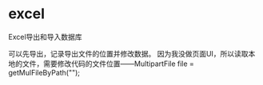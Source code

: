 # excel
Excel导出和导入数据库

可以先导出，记录导出文件的位置并修改数据。
因为我没做页面UI，所以读取本地的文件，需要修改代码的文件位置——MultipartFile file = getMulFileByPath("");
